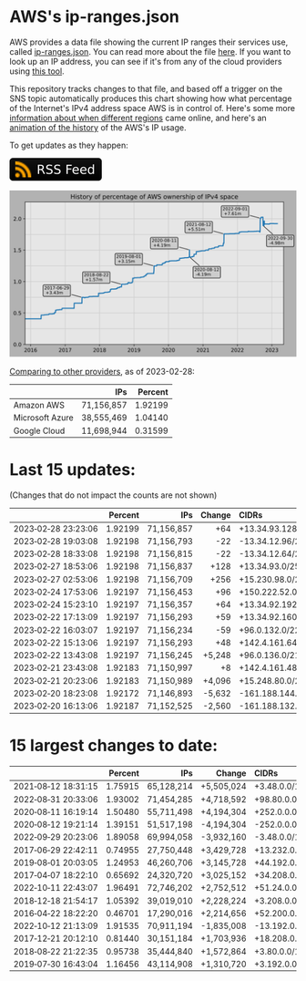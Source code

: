 # AWS's ip-ranges.json

AWS provides a data file showing the current IP ranges their
services use, called [ip-ranges.json](https://ip-ranges.amazonaws.com/ip-ranges.json).
You can read more about the file [here](https://docs.aws.amazon.com/general/latest/gr/aws-ip-ranges.html).
If you want to look up an IP address, you can see if it's from any of the cloud providers using [this tool](https://cloud-ips.s3-us-west-2.amazonaws.com/index.html).

This repository tracks changes to that file, and based off a trigger on the SNS 
topic automatically produces this chart showing how what percentage of the 
Internet's IPv4 address space AWS is in control of.  Here's some 
more [information about when different regions](announces.md) came 
online, and here's an [animation of the history](https://youtu.be/Su25yl7eol8) 
of the AWS's IP usage.

To get updates as they happen:

[![RSS Icon](images/rss_badge.svg)](https://raw.githubusercontent.com/seligman/aws-ip-ranges/master/rss.xml)

![History of AWS](history_count.svg)

[Comparing to other providers](https://github.com/seligman/cloud_sizes), as of 2023-02-28:

| | IPs | Percent |
| --- | ---: | ---: |
| Amazon AWS | 71,156,857 | 1.92199 |
| Microsoft Azure | 38,555,469 | 1.04140 |
| Google Cloud | 11,698,944 | 0.31599 |


# Last 15 updates:

(Changes that do not impact the counts are not shown)

| | Percent | IPs | Change | CIDRs |
| :--- | ---: | ---: | ---: | :--- |
| 2023&#8209;02&#8209;28&nbsp;23:23:06 | 1.92199 | 71,156,857 | +64 | +13.34.93.128/26 |
| 2023&#8209;02&#8209;28&nbsp;19:03:08 | 1.92198 | 71,156,793 | -22 | -13.34.12.96/28,&nbsp;-13.34.12.112/30,&nbsp;-13.34.12.116/32,&nbsp;... |
| 2023&#8209;02&#8209;28&nbsp;18:33:08 | 1.92198 | 71,156,815 | -22 | -13.34.12.64/28,&nbsp;-13.34.12.80/30,&nbsp;-13.34.12.84/32,&nbsp;... |
| 2023&#8209;02&#8209;27&nbsp;18:53:06 | 1.92198 | 71,156,837 | +128 | +13.34.93.0/25 |
| 2023&#8209;02&#8209;27&nbsp;02:53:06 | 1.92198 | 71,156,709 | +256 | +15.230.98.0/24 |
| 2023&#8209;02&#8209;24&nbsp;17:53:06 | 1.92197 | 71,156,453 | +96 | +150.222.52.0/26,&nbsp;+150.222.52.64/27 |
| 2023&#8209;02&#8209;24&nbsp;15:23:10 | 1.92197 | 71,156,357 | +64 | +13.34.92.192/26 |
| 2023&#8209;02&#8209;22&nbsp;17:13:09 | 1.92197 | 71,156,293 | +59 | +13.34.92.160/27,&nbsp;+13.34.92.128/28,&nbsp;+13.34.92.144/30,&nbsp;... |
| 2023&#8209;02&#8209;22&nbsp;16:03:07 | 1.92197 | 71,156,234 | -59 | +96.0.132.0/22,&nbsp;-96.0.152.0/22,&nbsp;-13.34.92.160/27,&nbsp;... |
| 2023&#8209;02&#8209;22&nbsp;15:13:06 | 1.92197 | 71,156,293 | +48 | +142.4.161.64/27,&nbsp;+142.4.161.56/29,&nbsp;+142.4.161.96/29 |
| 2023&#8209;02&#8209;22&nbsp;13:43:08 | 1.92197 | 71,156,245 | +5,248 | +96.0.136.0/21,&nbsp;+96.0.144.0/21,&nbsp;+96.0.152.0/22,&nbsp;... |
| 2023&#8209;02&#8209;21&nbsp;23:43:08 | 1.92183 | 71,150,997 | +8 | +142.4.161.48/29 |
| 2023&#8209;02&#8209;21&nbsp;20:23:06 | 1.92183 | 71,150,989 | +4,096 | +15.248.80.0/20 |
| 2023&#8209;02&#8209;20&nbsp;18:23:08 | 1.92172 | 71,146,893 | -5,632 | -161.188.144.0/20,&nbsp;-161.188.140.0/22,&nbsp;-161.188.160.0/23 |
| 2023&#8209;02&#8209;20&nbsp;16:13:06 | 1.92187 | 71,152,525 | -2,560 | -161.188.132.0/22,&nbsp;-161.188.136.0/22,&nbsp;-161.188.130.0/23 |


# 15 largest changes to date:

| | Percent | IPs | Change | CIDRs |
| :--- | ---: | ---: | ---: | :--- |
| 2021&#8209;08&#8209;12&nbsp;18:31:15 | 1.75915 | 65,128,214 | +5,505,024 | +3.48.0.0/12,&nbsp;+35.96.0.0/12,&nbsp;+3.152.0.0/13,&nbsp;... |
| 2022&#8209;08&#8209;31&nbsp;20:33:06 | 1.93002 | 71,454,285 | +4,718,592 | +98.80.0.0/12,&nbsp;+184.32.0.0/12,&nbsp;+13.184.0.0/13,&nbsp;... |
| 2020&#8209;08&#8209;11&nbsp;16:19:14 | 1.50480 | 55,711,498 | +4,194,304 | +252.0.0.0/10 |
| 2020&#8209;08&#8209;12&nbsp;19:21:14 | 1.39151 | 51,517,198 | -4,194,304 | -252.0.0.0/10 |
| 2022&#8209;09&#8209;29&nbsp;20:23:06 | 1.89058 | 69,994,058 | -3,932,160 | -3.48.0.0/12,&nbsp;-35.96.0.0/12,&nbsp;-3.240.0.0/13,&nbsp;... |
| 2017&#8209;06&#8209;29&nbsp;22:42:11 | 0.74955 | 27,750,448 | +3,429,728 | +13.232.0.0/13,&nbsp;+34.240.0.0/13,&nbsp;+35.168.0.0/13,&nbsp;... |
| 2019&#8209;08&#8209;01&nbsp;20:03:05 | 1.24953 | 46,260,706 | +3,145,728 | +44.192.0.0/10,&nbsp;-3.192.0.0/12 |
| 2017&#8209;04&#8209;07&nbsp;18:22:10 | 0.65692 | 24,320,720 | +3,025,152 | +34.208.0.0/12,&nbsp;+34.224.0.0/12,&nbsp;+13.58.0.0/15,&nbsp;... |
| 2022&#8209;10&#8209;11&nbsp;22:43:07 | 1.96491 | 72,746,202 | +2,752,512 | +51.24.0.0/13,&nbsp;+57.104.0.0/13,&nbsp;+51.20.0.0/14,&nbsp;... |
| 2018&#8209;12&#8209;18&nbsp;21:54:17 | 1.05392 | 39,019,010 | +2,228,224 | +3.208.0.0/12,&nbsp;+3.224.0.0/12,&nbsp;+13.48.0.0/15 |
| 2016&#8209;04&#8209;22&nbsp;18:22:20 | 0.46701 | 17,290,016 | +2,214,656 | +52.200.0.0/13,&nbsp;+52.208.0.0/13,&nbsp;+52.36.0.0/14,&nbsp;... |
| 2022&#8209;10&#8209;12&nbsp;21:13:09 | 1.91535 | 70,911,194 | -1,835,008 | -13.192.0.0/13,&nbsp;-16.28.0.0/14,&nbsp;-40.172.0.0/14,&nbsp;... |
| 2017&#8209;12&#8209;21&nbsp;20:12:10 | 0.81440 | 30,151,184 | +1,703,936 | +18.208.0.0/13,&nbsp;+18.204.0.0/14,&nbsp;+18.224.0.0/14,&nbsp;... |
| 2018&#8209;08&#8209;22&nbsp;21:22:35 | 0.95738 | 35,444,840 | +1,572,864 | +3.80.0.0/12,&nbsp;+3.16.0.0/14,&nbsp;+3.40.0.0/14 |
| 2019&#8209;07&#8209;30&nbsp;16:43:04 | 1.16456 | 43,114,908 | +1,310,720 | +3.192.0.0/12,&nbsp;+15.222.0.0/15,&nbsp;+15.236.0.0/15 |
